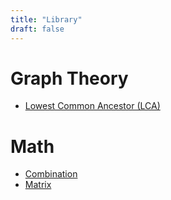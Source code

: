 ```yaml
---
title: "Library"
draft: false
---
```


# Graph Theory
- [Lowest Common Ancestor (LCA)](./graph_theory/lca)

# Math
- [Combination](./math/combination)
- [Matrix](./math/matrix)
